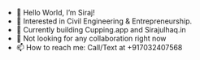 - 👋 Hello World, I’m Siraj! 
- 👀 Interested in Civil Engineering & Entrepreneurship. 
- 🌱 Currently building Cupping.app and Sirajulhaq.in 
- 💞️ Not looking for any collaboration right now 
- 📫 How to reach me: Call/Text at +917032407568 

<!---
SMSirajulhaq/SMSirajulhaq is a ✨ special ✨ repository because its `README.md` (this file) appears on your GitHub profile.
You can click the Preview link to take a look at your changes.
--->
